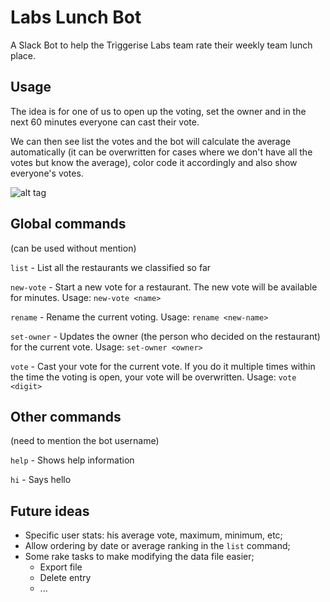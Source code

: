 # Labs Lunch Bot
A Slack Bot to help the Triggerise Labs team rate their weekly team lunch place.

## Usage

The idea is for one of us to open up the voting, set the owner and in the next 60 minutes everyone can cast their vote.

We can then see list the votes and the bot will calculate the average automatically (it can be overwritten for cases where we don't have all the votes but know the average), color code it accordingly and also show everyone's votes.

![alt tag](https://raw.githubusercontent.com/heldersantosmoreira/labs-lunch-evaluator/master/gif/labs-lunch-bot.gif?token=AAd8Sv3FLdS677r80wNuhwfPDMJgWVoeks5YBp4pwA%3D%3D)

## Global commands

(can be used without mention)

`list` - List all the restaurants we classified so far

`new-vote` - Start a new vote for a restaurant. The new vote will be available for  minutes. Usage: `new-vote <name>`

`rename` - Rename the current voting. Usage: `rename <new-name>`

`set-owner` - Updates the owner (the person who decided on the restaurant) for the current vote. Usage: `set-owner <owner>`

`vote` - Cast your vote for the current vote. If you do it multiple times within the time the voting is open, your vote will be overwritten. Usage: `vote <digit>`

## Other commands

(need to mention the bot username)

`help` - Shows help information

`hi` - Says hello

## Future ideas

- Specific user stats: his average vote, maximum, minimum, etc;
- Allow ordering by date or average ranking in the `list` command;
- Some rake tasks to make modifying the data file easier;
  - Export file
  - Delete entry
  - ...
